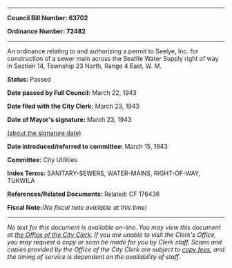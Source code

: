 

********

**Council Bill Number: 63702**
   
**Ordinance Number: 72482**
********

 An ordinance relating to and authorizing a permit to Seelye, Inc. for construction of a sewer main across the Seattle Water Supply right of way in Section 14, Township 23 North, Range 4 East, W. M.

**Status:** Passed
   
**Date passed by Full Council:** March 22, 1943
   
**Date filed with the City Clerk:** March 23, 1943
   
**Date of Mayor's signature:** March 23, 1943
   
[(about the signature date)](/~public/approvaldate.htm)
   
   
   
**Date introduced/referred to committee:** March 15, 1943
   
**Committee:** City Utilities
   
   
**Index Terms:** SANITARY-SEWERS, WATER-MAINS, RIGHT-OF-WAY, TUKWILA

**References/Related Documents:** Related: CF 176436

**Fiscal Note:**_(No fiscal note available at this time)_
********

_No text for this document is available on-line. You may view this document at [the Office of the City Clerk](http://www.seattle.gov/leg/clerk/contactUs.htm). If you are unable to visit the Clerk's Office, you may request a copy or scan be made for you by Clerk staff. Scans and copies provided by the Office of the City Clerk are subject to [copy fees](http://clerk.seattle.gov/~public/clerkfees.htm), and the timing of service is dependent on the availability of staff._

